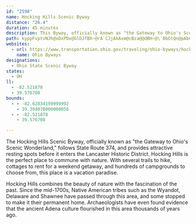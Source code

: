 ```yaml
---
id: "2598"
name: Hocking Hills Scenic Byway
distance: "26.4"
duration: 45 minutes
description: This Byway, officially known as "the Gateway to Ohio's Scenic Wonderland," follows Highway 374, and provides attractive resting spots before entering the Lancaster Historic District.
path: kyppFvptvNJh@xDxPDx@GlDJfBX~@rA`CJjAkAxm@cBza@@dBH~@\`BbGtQn@pAbC`Db@~@lFjTtA~Dr@lAxCdD^x@FlAS~CEfADdAxCvO~@dBfC~C|BxB~B`DvCrKXf@tQxJr@|@dBlE|@|An@`Az@x@fFvBjFhAnAt@n@rAt@rE\t@bA|@zJhGx@p@n@fBx@zGp@tElA|DZj@`@ZjB\VLhCrD@RKViCfAOj@Db@lD|D~Al@r@j@x@rAtA`B^p@Fl@Cr@]`Ao@v@Ed@HPz@f@`AJnBY|@HhApAtAdDh@r@vDnDlF~DTf@r@vEhAbDXjAx@~GNZd@DrCsAnN}MjAq@vT{Er@YPs@p@iR^_E^_ClDmIZaBDm@Ik@iAwBg@O}BL_AKy@k@IO?Wn@eClCqGDw@i@yCBeAZa@b@SlCLXEZWxAqHh@kAfCaEJ]r@oGtCaIfAsH^}WXgChByBbAy@xAm@hAYfGXd@QbAeErBmD~AsBjGHd@fE~@zFl@jC`B`DlAzCnB~C\~@?r@IXsBdDo@`BuAfEa@jB[fEe@pDC`Bb@nHCfD_@dJHlBn@xBfCtGf@dBzAbK~BlK`Jx^|BdHdEtLfA`EdArEf@lDDl@IdBoBtK}@jGEvDX`I?bCOnBWxAXpGb@rBpEvPh@fBZj@x@r@hC|AbCxBl@fApAzEzA`CjAbAzEhCrBvAj@d@b@t@NlBI|ISlDBx@^|AnBvD|@r@~@^xAX`DPx@XxDhCxBhClBnAr@VfJlBt@`@^d@v@pC`BtJl@rEd@zGV~AbE`R~@hCh@jAbSoPxDsCbBy@rB_@bE_@~@SfAk@nAmA~@eBRy@j@oEHeBE}Ai@}GHyAxAsFx@mF~@mCx@qArCoBn@}ARu@?yJnAiINkBHaCCmEUsB_AwCmDwIwB_J{AkW?eBj@qBr@iAbBeBjJuIt@c@|C{@d@a@\{@JuAOmByDqYCcAN{@J_@r@_A?_@vGLvAG^Sn@cAhBcFZk@h@m@rAk@jFkAdCMjG^|BDvH_AhBB|BTdAGn@_@b@m@bAyCt@kAlAy@dAMlBFtA\dHnDnA^bA?rCEtAM|F_B\MrBeBhAa@jCOpC?xBV`FdBpIlAd@XlB~A`A^dG~@nA?tAWdEeCzAuArAsAbOaRz@s@x@Mn@L\d@n@lCh@^X?TKZ_@v@aBn@qC^{@|@q@bFyArAy@~@mAt@wAjE}I~@eAn@[d@IrCl@lA?|Eu@x@_@jA_BzDmJbHmHh@{@x@aChAeGXaAxAeD^k@bAaAvEaErGeF|@Wp@Ax@J|B~BXNx@PxDGfDo@nAoApBiKdATfFVtC`@nHdBdBl@lAv@rCbC~CpAvAx@d@j@dAxBv@x@hAl@bH~BjFfA~@v@lAlBf@f@p@`@dBn@lDl@bA~@rAlBd@~@b@tAJbDYzCiA`G_C`OUlC?`AZbDx@tDb@zC@rBK`LhBrQ?zAOlEHfBJj@x@jBbB~ClAr@bEr@`@^V^Nj@JlAHzGRxBh@nB~@bBjArArCfC`BdC~@dAjHpGxDrB|AvB~@eAbAkBrGkPlAeEvGsWZqCB_Cc@uEO_DJsA^_Bp@_Bt@gAn@e@vCgAhBsAhCsDh@cBRaBDmGEmAYmBqB{EKw@?gAHk@nAeEt@uDzEyKn@uBNgB_@aG?}@Dm@XgA^w@b@e@|FuCjAy@h@s@VkADsAe@_EC_CNmAd@mAfBeAdBg@|AKr@YrAeAp@gANcAEu@Ke@}AmDOaA?o@TaAVSZK|DAn@WXY`KmObG}KzCgEx@sBbCoKZq@RQbAPj@d@h@dAx@h@~@BRIT[HqA]}DFqAj@sAbCsC\w@t@oCN_CKmBcCuSIuADqAXaBlEyRtC{JmHsGcEoBmEaFiB}AwCaB}HeGi@g@_CaDy@w@{MsHsBoB{ByCuAYuAD]J_@Xy@fAu@p@yARm@EUKe@q@mBcFe@}@c@[iBY{FQcAYyDmC_AYcDS_Ae@mA}Ao@uA_A{G_AcBWSa@MkEf@u@Ae@Qd@Pt@@jEg@`@LVR~@bB~@zGn@tAlA|A~@d@bDR~@XxDlCbAXzFPhBXb@Zd@|@lBbFd@p@TJl@DxASt@q@x@gA^Y\KtAEtAXzBxCrBnBzMrHx@v@~B`Dh@f@|HdGvC`BhB|AlE`FbEnBlHrGuCzJmExRY`BEpAHtAbCtSJlBO~Bu@nC]v@cCrCk@rAGpA\|DIpAUZSH_ACy@i@i@eAk@e@m@QU?SP[p@cCnKy@rB{CfEcG|KaKlOYXo@V}D@[JWRU`A?n@N`A|AlDJd@Dt@ObAq@fAsAdAs@X}AJeBf@gBdAe@lAOlAB~Bd@~DErAWjAi@r@kAx@}FtCc@d@_@v@YfAEl@?|@^`GOfBo@tB{ExKu@tDoAdEIj@?fAJv@pBzEXlBDlAElGS`Bi@bBiCrDiBrAwCfAo@d@u@fAq@~A_@~AKrAN~Cb@tEC~B[pCwGrWmAdEsGjPcAjB_AdA}AwByDsBkHqG_AeAaBeCsCgCkAsA_AcBi@oBSyBI{GKmAOk@W_@a@_@cEs@mAs@cB_Dy@kBKk@IgBNmE?{AiBsQJaLAsBc@{Cy@uD[cD?aATmC~BaOhAaGX{CKcDc@uAe@_AsAmBcA_AmDm@eBo@q@a@g@g@mAmB_Aw@kFgAcH_CiAm@w@y@eAyBe@k@wAy@_DqAsCcCmAw@eBm@oHeBuCa@gFWeAUcCeBaA_Aq@_ASg@OeAEy@HgFJcA|@}D~B_Ib@sAh@y@n@c@~Ci@~@i@|E{Gv@k@t@IlAFhE`Bt@Hh@E|@YdBcA`CcBn@cARgAm@}P_@}EIgBRiGNqA?mA_AgEMsCl@sF?sAGk@Wy@_@y@sBmBc@s@mCeHcEuFiAaAaEe@_@YYk@q@kDmDyZyBiOhCL|BjCx@Dv@_A`AyBx@yCZ_Cb@aBX]d@MrCSbE?n\l@nFs@`Dm@~C_A`CeAh@_@bCmDlJmHnA{ArCyEv@YnGDtD]nAJt@X~ApBn@ZjBJdCKfADbC~A
websites:
  - url: https://www.transportation.ohio.gov/traveling/ohio-byways/hocking-hills
    name: Ohio Byways
designations:
  - Ohio State Scenic Byway
states:
  - OH
ll:
  - -82.521878
  - 39.576708
bounds:
  - - -82.62834199999992
    - 39.394070000000056
  - - -82.521878
    - 39.576708

---
```


The Hocking Hills Scenic Byway, officially known as "the Gateway to Ohio's Scenic Wonderland," follows State Route 374, and provides attractive resting spots before it enters the Lancaster Historic District. Hocking Hills is the perfect place to commune with nature. With several trails to hike, cottages to rent for a weekend getaway, and hundreds of campgrounds to choose from, this place is a vacation paradise.

Hocking Hills combines the beauty of nature with the fascination of the past. Since the mid-1700s, Native American tribes such as the Wyandot, Delaware and Shawnee have passed through this area, and some stopped to make it their permanent home. Archaeologists have even found evidence that the ancient Adena culture flourished in this area thousands of years ago.
